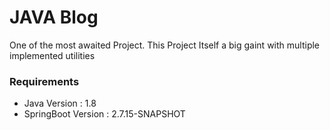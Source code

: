 # JAVA Blog
One of the most awaited Project. This Project Itself a big gaint with multiple implemented utilities

### Requirements
* Java Version : 1.8
* SpringBoot Version : 2.7.15-SNAPSHOT
